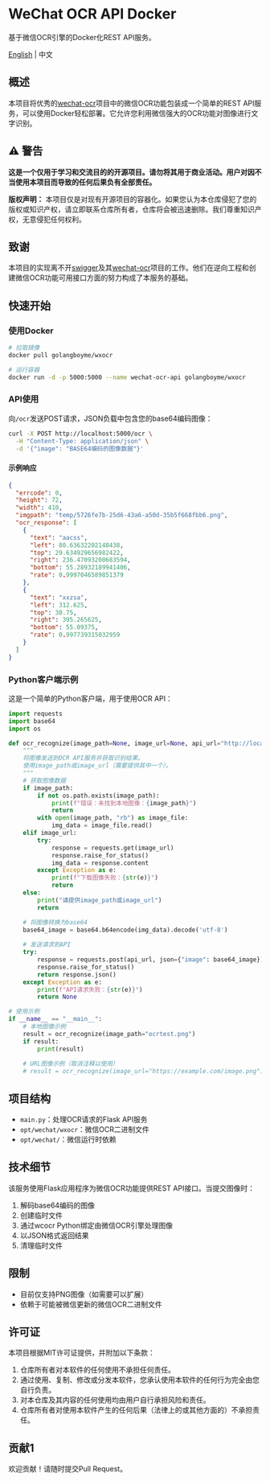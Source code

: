 # WeChat OCR API Docker

基于微信OCR引擎的Docker化REST API服务。

[English](README_EN.MD) | 中文

## 概述

本项目将优秀的[wechat-ocr](https://github.com/swigger/wechat-ocr)项目中的微信OCR功能包装成一个简单的REST API服务，可以使用Docker轻松部署。它允许您利用微信强大的OCR功能对图像进行文字识别。

## ⚠️ 警告

**这是一个仅用于学习和交流目的的开源项目。请勿将其用于商业活动。用户对因不当使用本项目而导致的任何后果负有全部责任。**

**版权声明：** 本项目仅是对现有开源项目的容器化。如果您认为本仓库侵犯了您的版权或知识产权，请立即联系仓库所有者，仓库将会被迅速删除。我们尊重知识产权，无意侵犯任何权利。

## 致谢

本项目的实现离不开[swigger](https://github.com/swigger)及其[wechat-ocr](https://github.com/swigger/wechat-ocr)项目的工作。他们在逆向工程和创建微信OCR功能可用接口方面的努力构成了本服务的基础。

## 快速开始

### 使用Docker

```bash
# 拉取镜像
docker pull golangboyme/wxocr

# 运行容器
docker run -d -p 5000:5000 --name wechat-ocr-api golangboyme/wxocr
```

### API使用

向`/ocr`发送POST请求，JSON负载中包含您的base64编码图像：

```bash
curl -X POST http://localhost:5000/ocr \
  -H "Content-Type: application/json" \
  -d '{"image": "BASE64编码的图像数据"}'
```

#### 示例响应

```json
{
  "errcode": 0,
  "height": 72,
  "width": 410,
  "imgpath": "temp/5726fe7b-25d6-43a6-a50d-35b5f668fbb6.png",
  "ocr_response": [
    {
      "text": "aacss",
      "left": 80.63632202148438,
      "top": 29.634929656982422,
      "right": 236.47093200683594,
      "bottom": 55.28932189941406,
      "rate": 0.9997046589851379
    },
    {
      "text": "xxzsa",
      "left": 312.625,
      "top": 30.75,
      "right": 395.265625,
      "bottom": 55.09375,
      "rate": 0.997739315032959
    }
  ]
}
```

### Python客户端示例

这是一个简单的Python客户端，用于使用OCR API：

```python
import requests
import base64
import os

def ocr_recognize(image_path=None, image_url=None, api_url="http://localhost:5000/ocr"):
    """
    将图像发送到OCR API服务并获取识别结果。
    使用image_path或image_url（需要提供其中一个）。
    """
    # 获取图像数据
    if image_path:
        if not os.path.exists(image_path):
            print(f"错误：未找到本地图像：{image_path}")
            return
        with open(image_path, "rb") as image_file:
            img_data = image_file.read()
    elif image_url:
        try:
            response = requests.get(image_url)
            response.raise_for_status()
            img_data = response.content
        except Exception as e:
            print(f"下载图像失败：{str(e)}")
            return
    else:
        print("请提供image_path或image_url")
        return

    # 将图像转换为base64
    base64_image = base64.b64encode(img_data).decode('utf-8')
    
    # 发送请求到API
    try:
        response = requests.post(api_url, json={"image": base64_image})
        response.raise_for_status()
        return response.json()
    except Exception as e:
        print(f"API请求失败：{str(e)}")
        return None

# 使用示例
if __name__ == "__main__":
    # 本地图像示例
    result = ocr_recognize(image_path="ocrtest.png")
    if result:
        print(result)
    
    # URL图像示例（取消注释以使用）
    # result = ocr_recognize(image_url="https://example.com/image.png")
```

## 项目结构

- `main.py`：处理OCR请求的Flask API服务
- `opt/wechat/wxocr`：微信OCR二进制文件
- `opt/wechat/`：微信运行时依赖

## 技术细节

该服务使用Flask应用程序为微信OCR功能提供REST API接口。当提交图像时：

1. 解码base64编码的图像
2. 创建临时文件
3. 通过wcocr Python绑定由微信OCR引擎处理图像
4. 以JSON格式返回结果
5. 清理临时文件

## 限制

- 目前仅支持PNG图像（如需要可以扩展）
- 依赖于可能被微信更新的微信OCR二进制文件

## 许可证

本项目根据MIT许可证提供，并附加以下条款：

1. 仓库所有者对本软件的任何使用不承担任何责任。
2. 通过使用、复制、修改或分发本软件，您承认使用本软件的任何行为完全由您自行负责。
3. 对本仓库及其内容的任何使用均由用户自行承担风险和责任。
4. 仓库所有者对使用本软件产生的任何后果（法律上的或其他方面的）不承担责任。

## 贡献1

欢迎贡献！请随时提交Pull Request。 
